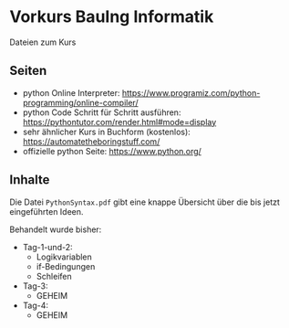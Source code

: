 # Vorkurs BauIng Informatik
Dateien zum Kurs

## Seiten
- python Online Interpreter: https://www.programiz.com/python-programming/online-compiler/
- python Code Schritt für Schritt ausführen: https://pythontutor.com/render.html#mode=display
- sehr ähnlicher Kurs in Buchform (kostenlos): https://automatetheboringstuff.com/
- offizielle python Seite: https://www.python.org/

## Inhalte
Die Datei `PythonSyntax.pdf` gibt eine knappe Übersicht über die bis jetzt eingeführten Ideen.

Behandelt wurde bisher:
- Tag-1-und-2: 
    + Logikvariablen
    + if-Bedingungen
    + Schleifen
- Tag-3:
    + GEHEIM
- Tag-4:
    + GEHEIM